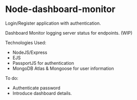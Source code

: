 # Node-dashboard-monitor

Login/Register application with authentication.

Dashboard Monitor logging server status for endpoints. (WIP)

Technologies Used:
* NodeJS/Express
* EJS
* PassportJS for authentication
* MongoDB Atlas & Mongoose for user information

To do:
* Authenticate password
* Introduce dashboard details.
